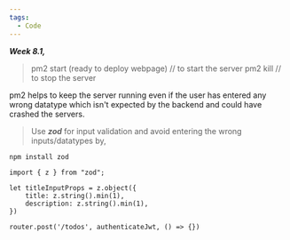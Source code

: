 ```yaml
---
tags:
  - Code
---
```

***Week 8.1,***

> pm2 start (ready to deploy webpage)   // to start the server
> pm2 kill               // to stop the server

 pm2 helps to keep the server running even if the user has entered any wrong datatype which isn't expected by the backend and could have crashed the servers.

> Use  ***zod***  for input validation and avoid entering the wrong inputs/datatypes by,
```
npm install zod

import { z } from "zod";

let titleInputProps = z.object({
	title: z.string().min(1),
	description: z.string().min(1),
})

router.post('/todos', authenticateJwt, () => {})
 
```